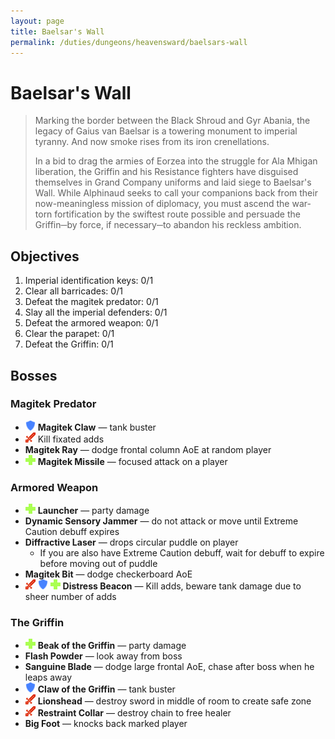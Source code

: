 ```yaml
---
layout: page
title: Baelsar's Wall
permalink: /duties/dungeons/heavensward/baelsars-wall
---
```


# Baelsar's Wall

> Marking the border between the Black Shroud and Gyr Abania, the legacy of Gaius van Baelsar is a towering monument to imperial tyranny. And now smoke rises from its iron crenellations.
>
> In a bid to drag the armies of Eorzea into the struggle for Ala Mhigan liberation, the Griffin and his Resistance fighters have disguised themselves in Grand Company uniforms and laid siege to Baelsar's Wall. While Alphinaud seeks to call your companions back from their now-meaningless mission of diplomacy, you must ascend the war-torn fortification by the swiftest route possible and persuade the Griffin─by force, if necessary─to abandon his reckless ambition.

## Objectives

1. Imperial identification keys: 0/1
2. Clear all barricades: 0/1
3. Defeat the magitek predator: 0/1
4. Slay all the imperial defenders: 0/1
5. Defeat the armored weapon: 0/1
6. Clear the parapet: 0/1
7. Defeat the Griffin: 0/1

## Bosses

### Magitek Predator

- ![](/assets/icons/role-tank.png) **Magitek Claw** — tank buster
- ![](/assets/icons/role-dps.png) Kill fixated adds
- **Magitek Ray** — dodge frontal column AoE at random player
- ![](/assets/icons/role-healer.png) **Magitek Missile** — focused attack on a player

### Armored Weapon

- ![](/assets/icons/role-healer.png) **Launcher** — party damage
- **Dynamic Sensory Jammer** — do not attack or move until Extreme Caution debuff expires
- **Diffractive Laser** — drops circular puddle on player
  - If you are also have Extreme Caution debuff, wait for debuff to expire before moving out of puddle
- **Magitek Bit** — dodge checkerboard AoE
- ![](/assets/icons/role-dps.png) ![](/assets/icons/role-tank.png) ![](/assets/icons/role-healer.png) **Distress Beacon** — Kill adds, beware tank damage due to sheer number of adds

### The Griffin

- ![](/assets/icons/role-healer.png) **Beak of the Griffin** — party damage
- **Flash Powder** — look away from boss
- **Sanguine Blade** — dodge large frontal AoE, chase after boss when he leaps away
- ![](/assets/icons/role-tank.png) **Claw of the Griffin** — tank buster
- ![](/assets/icons/role-dps.png) **Lionshead** — destroy sword in middle of room to create safe zone
- ![](/assets/icons/role-dps.png) **Restraint Collar** — destroy chain to free healer
- **Big Foot** — knocks back marked player

